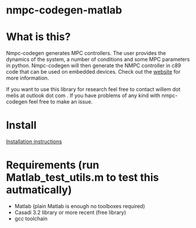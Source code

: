 # nmpc-codegen-matlab

# What is this?
Nmpc-codegen generates MPC controllers. The user provides the dynamics of the system, a number of conditions and some MPC parameters in python. Nmpc-codegen will then generate the NMPC controller in c89 code that can be used on embedded devices. Check out the [website](https://kul-forbes.github.io/nmpc-codegen/) for more information.

If you want to use this library for research feel free to contact willem dot melis at outlook dot com . If you have problems of any kind with nmpc-codegen feel free to make an issue.

# Install
[Installation instructions](https://kul-forbes.github.io/nmpc-codegen/install/Matlab_install.html)

# Requirements (run Matlab_test_utils.m to test this autmatically)
- Matlab (plain Matlab is enough no toolboxes required)
- Casadi 3.2 library or more recent (free library)
- gcc toolchain
